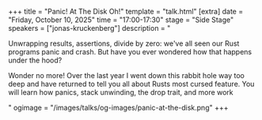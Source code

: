+++
title = "Panic! At The Disk Oh!"
template = "talk.html"
[extra]
  date = "Friday, October 10, 2025"
  time = "17:00-17:30"
  stage = "Side Stage"
  speakers = ["jonas-kruckenberg"]
  description = "<p>Unwrapping results, assertions, divide by zero: we've all seen our Rust programs panic and crash. But have you ever wondered how that happens under the hood?</p><p>Wonder no more! Over the last year I went down this rabbit hole way too deep and have returned to tell you all about Rusts most cursed feature. You will learn how panics, stack unwinding, the drop trait, and more work</p>"
  ogimage = "/images/talks/og-images/panic-at-the-disk.png"
+++
